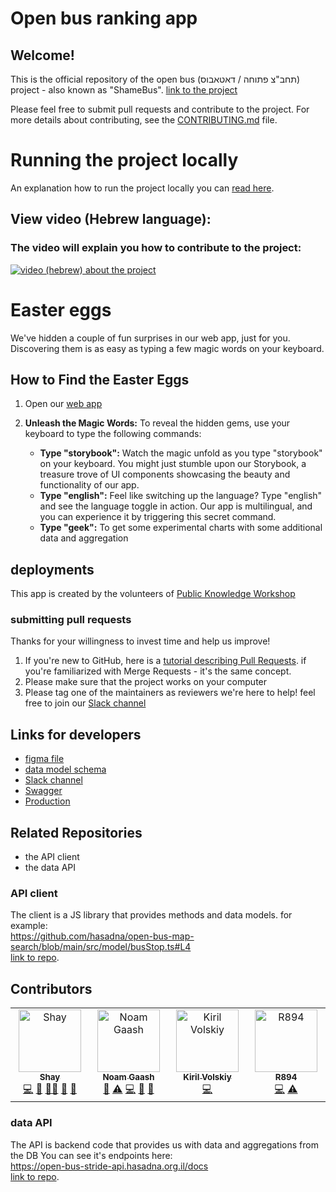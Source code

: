 # Open bus ranking app

## Welcome!
This is the official repository of the open bus (תחב"צ פתוחה / דאטאבוס) project - also known as "ShameBus".
[link to the project](https://open-bus-map-search.hasadna.org.il/dashboard)

Please feel free to submit pull requests and contribute to the project.
For more details about contributing, see the [CONTRIBUTING.md](CONTRIBUTING.md) file.

# Running the project locally
An explanation how to run the project locally you can [read here](CONTRIBUTING.md#running-the-project-on-a-local-environment).

## View video (Hebrew language):
### The video will explain you how to contribute to the project:   
[![video (hebrew) about the project](https://img.youtube.com/vi/6H6jkJCVhgk/0.jpg)](https://www.youtube.com/watch?v=6H6jkJCVhgk)

# Easter eggs
We've hidden a couple of fun surprises in our web app, just for you. Discovering them is as easy as typing a few magic words on your keyboard.

## How to Find the Easter Eggs
1. Open our [web app](https://open-bus-map-search.hasadna.org.il/dashboard)
2. **Unleash the Magic Words:**
   To reveal the hidden gems, use your keyboard to type the following commands:

   - **Type "storybook":**
     Watch the magic unfold as you type "storybook" on your keyboard. You might just stumble upon our Storybook, a treasure trove of UI components showcasing the beauty and functionality of our app.
   - **Type "english":**
     Feel like switching up the language? Type "english" and see the language toggle in action. Our app is multilingual, and you can experience it by triggering this secret command.
   - **Type "geek":**
     To get some experimental charts with some additional data and aggregation


## deployments

This app is created by the volunteers of [Public Knowledge Workshop](https://www.hasadna.org.il/)

### submitting pull requests
Thanks for your willingness to invest time and help us improve!
1. If you're new to GitHub, here is a [tutorial describing Pull Requests](https://docs.github.com/en/pull-requests/collaborating-with-pull-requests/proposing-changes-to-your-work-with-pull-requests/creating-a-pull-request). if you're familiarized with Merge Requests - it's the same concept.
2. Please make sure that the project works on your computer
3. Please tag one of the maintainers as reviewers
we're here to help! feel free to join our [Slack channel](https://join.slack.com/t/hasadna/shared_invite/zt-21qipktl1-7yF4FYJVxAqXl0wE4DlMKQ) 

## Links for developers
* [figma file](https://www.figma.com/file/Plw8Uuu6U96CcX5tJyRMoW/Public-Transportation-visual-informaiton?node-id=0%3A1&t=EJCQpeg5zSbVXLUx-0)
* [data model schema](https://github.com/hasadna/open-bus-stride-db/blob/main/DATA_MODEL.md)
* [Slack channel](https://join.slack.com/t/hasadna/shared_invite/zt-21qipktl1-7yF4FYJVxAqXl0wE4DlMKQ)
* [Swagger](https://open-bus-stride-api.hasadna.org.il/docs)
* [Production](https://open-bus-map-search.hasadna.org.il/dashboard)

## Related Repositories 
- the API client
- the data API

### API client
The client is a JS library that provides methods and data models. for example:  
https://github.com/hasadna/open-bus-map-search/blob/main/src/model/busStop.ts#L4   
[link to repo](https://github.com/iliakap/open-bus-stride-client).


## Contributors

<!-- ALL-CONTRIBUTORS-LIST:START - Do not remove or modify this section -->
<!-- prettier-ignore-start -->
<!-- markdownlint-disable -->
<table>
  <tbody>
    <tr>
      <td align="center" valign="top" width="14.28%"><a href="https://github.com/ShayAdler"><img src="https://avatars.githubusercontent.com/u/61648359?v=4?s=100" width="100px;" alt="Shay"/><br /><sub><b>Shay</b></sub></a><br /><a href="#code-ShayAdler" title="Code">💻</a> <a href="#doc-ShayAdler" title="Documentation">📖</a> <a href="#mentoring-ShayAdler" title="Mentoring">🧑‍🏫</a> <a href="#ideas-ShayAdler" title="Ideas, Planning, & Feedback">🤔</a> <a href="#research-ShayAdler" title="Research">🔬</a></td>
      <td align="center" valign="top" width="14.28%"><a href="http://noam-gaash.co.il"><img src="https://avatars.githubusercontent.com/u/11145132?v=4?s=100" width="100px;" alt="Noam Gaash"/><br /><sub><b>Noam Gaash</b></sub></a><br /><a href="#projectManagement-NoamGaash" title="Project Management">📆</a> <a href="#test-NoamGaash" title="Tests">⚠️</a> <a href="#code-NoamGaash" title="Code">💻</a> <a href="#doc-NoamGaash" title="Documentation">📖</a> <a href="#review-NoamGaash" title="Reviewed Pull Requests">👀</a></td>
      <td align="center" valign="top" width="14.28%"><a href="https://github.com/KirilCycle"><img src="https://avatars.githubusercontent.com/u/118115736?v=4?s=100" width="100px;" alt="Kiril Volskiy"/><br /><sub><b>Kiril Volskiy</b></sub></a><br /><a href="#code-KirilCycle" title="Code">💻</a></td>
      <td align="center" valign="top" width="14.28%"><a href="https://github.com/R894"><img src="https://avatars.githubusercontent.com/u/54629307?v=4?s=100" width="100px;" alt="R894"/><br /><sub><b>R894</b></sub></a><br /><a href="#code-R894" title="Code">💻</a> <a href="#test-R894" title="Tests">⚠️</a></td>
    </tr>
  </tbody>
</table>

<!-- markdownlint-restore -->
<!-- prettier-ignore-end -->

<!-- ALL-CONTRIBUTORS-LIST:END -->

### data API
The API is backend code that provides us with data and aggregations from the DB
You can see it's endpoints here:   
https://open-bus-stride-api.hasadna.org.il/docs     
[link to repo](https://github.com/hasadna/open-bus-stride-api).